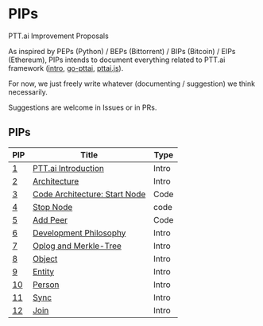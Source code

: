 PIPs
==========
PTT.ai Improvement Proposals

As inspired by PEPs (Python) / BEPs (Bittorrent) / BIPs (Bitcoin) / EIPs (Ethereum),
PIPs intends to document everything related to PTT.ai framework ([intro](https://docs.google.com/presentation/d/1p84VUW7dsWIvf_QBrmCVOYS_SQ6F0tkt5zG0vuMYnUA/edit#slide=id.p), [go-pttai](https://github.com/ailabstw/go-pttai), [pttai.js](https://github.com/ailabstw/pttai.js)).

For now, we just freely write whatever (documenting / suggestion) we think necessarily.

Suggestions are welcome in Issues or in PRs.

PIPs
-----

PIP | Title | Type
--- | --- | ---
 [1](https://github.com/ailabstw/PIPs/blob/master/PIP-0001.md) | [PTT.ai Introduction](https://github.com/ailabstw/PIPs/blob/master/PIP-0001.md) | Intro
 [2](https://github.com/ailabstw/PIPs/blob/master/PIP-0002.md) | [Architecture](https://github.com/ailabstw/PIPs/blob/master/PIP-0002.md) | Intro
 [3](https://github.com/ailabstw/PIPs/blob/master/PIP-0003.md) | [Code Architecture: Start Node](https://github.com/ailabstw/PIPs/blob/master/PIP-0003.md) | Code
 [4](https://github.com/ailabstw/PIPs/blob/master/PIP-0004.md) | [Stop Node](https://github.com/ailabstw/PIPs/blob/master/PIP-0004.md) | code
 [5](https://github.com/ailabstw/PIPs/blob/master/PIP-0005.md) | [Add Peer](https://github.com/ailabstw/PIPs/blob/master/PIP-0005.md) | Code
 [6](https://github.com/ailabstw/PIPs/blob/master/PIP-0006.md) | [Development Philosophy](https://github.com/ailabstw/PIPs/blob/master/PIP-0006.md) | Intro
 [7](https://github.com/ailabstw/PIPs/blob/master/PIP-0007.md) | [Oplog and Merkle-Tree](https://github.com/ailabstw/PIPs/blob/master/PIP-0007.md) | Intro
 [8](https://github.com/ailabstw/PIPs/blob/master/PIP-0008.md) | [Object](https://github.com/ailabstw/PIPs/blob/master/PIP-0008.md) | Intro
 [9](https://github.com/ailabstw/PIPs/blob/master/PIP-0009.md) | [Entity](https://github.com/ailabstw/PIPs/blob/master/PIP-0009.md) | Intro
 [10](https://github.com/ailabstw/PIPs/blob/master/PIP-0010.md) | [Person](https://github.com/ailabstw/PIPs/blob/master/PIP-0010.md) | Intro
 [11](https://github.com/ailabstw/PIPs/blob/master/PIP-0011.md) | [Sync](https://github.com/ailabstw/PIPs/blob/master/PIP-0011.md) | Intro
 [12](https://github.com/ailabstw/PIPs/blob/master/PIP-0012.md) | [Join](https://github.com/ailabstw/PIPs/blob/master/PIP-0012.md) | Intro
